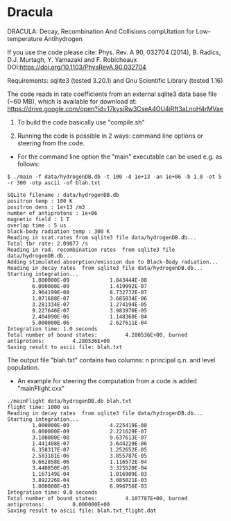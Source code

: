 # Dracula
DRACULA: Decay, Recombination And Collisions compUtation for Low-temperature Antihydrogen

If you use the code please cite: Phys. Rev. A 90, 032704 (2014), B. Radics, D.J. Murtagh, Y. Yamazaki and F. Robicheaux
DOI:https://doi.org/10.1103/PhysRevA.90.032704

Requirements: sqlite3 (tested 3.20.1) and Gnu Scientific Library (tested 1.16)

The code reads in rate coefficients from an external sqlite3 data base file (~60 MB),
which is available for download at: https://drive.google.com/open?id=17kysiRw3CseA4OU4iRft3aLnoH4rMVae

1. To build the code basically use "compile.sh"

2. Running the code is possible in 2 ways: command line options or steering from the code.
- For the command line option the "main" executable can be used e.g. as follows:

```
$ ./main -f data/hydrogenDB.db -t 100 -d 1e+13 -an 1e+06 -b 1.0 -ot 5 -r 300 -otp ascii -of blah.txt

SQLite filename : data/hydrogenDB.db
positron temp : 100 K
positron dens : 1e+13 /m3
number of antiprotons : 1e+06
magnetic field : 1 T
overlap time : 5 us
black-body radiation temp : 300 K
Reading in scat.rates from sqlite3 file data/hydrogenDB.db...
Total tbr rate: 2.09077 /s
Reading in rad. recombination rates  from sqlite3 file data/hydrogenDB.db...
Adding stimulated absorption/emission due to Black-Body radiation...
Reading in decay rates  from sqlite3 file data/hydrogenDB.db...
Starting integration...
        1.000000E-09	         1.843444E-08
        6.000000E-09             1.419992E-07
        2.964199E-08             8.732732E-07
        1.071688E-07             3.685034E-06
        3.281334E-07             1.274194E-05
        9.227646E-07             3.983970E-05
        2.404090E-06             1.148360E-04
        5.000000E-06             2.627611E-04
Integration time: 1.0 seconds
Total number of bound states:         4.280536E+00, burned antiprotons:         4.280536E+00
Saving result to ascii file: blah.txt
```

The output file "blah.txt" contains two columns: n principal q.n. and level population.

- An example for steering the computation from a code is added "mainFlight.cxx"
```
./mainFlight data/hydrogenDB.db blah.txt
flight time: 1000 us
Reading in decay rates  from sqlite3 file data/hydrogenDB.db...
Starting integration...
        1.000000E-09	         4.225419E-08
        6.000000E-09             2.221629E-07
        3.100000E-08             9.637613E-07
        1.441408E-07             3.644229E-06
        6.358317E-07             1.252652E-05
        2.583181E-06             3.855787E-05
        9.662858E-06             1.116572E-04
        3.440850E-05             3.325520E-04
        1.167149E-04             1.016909E-03
        3.892226E-04             3.085021E-03
        1.000000E-03             6.996756E-03
Integration time: 0.0 seconds
Total number of bound states:         4.107787E+00, burned antiprotons:         0.000000E+00
Saving result to ascii file: blah.txt_flight.dat
```
